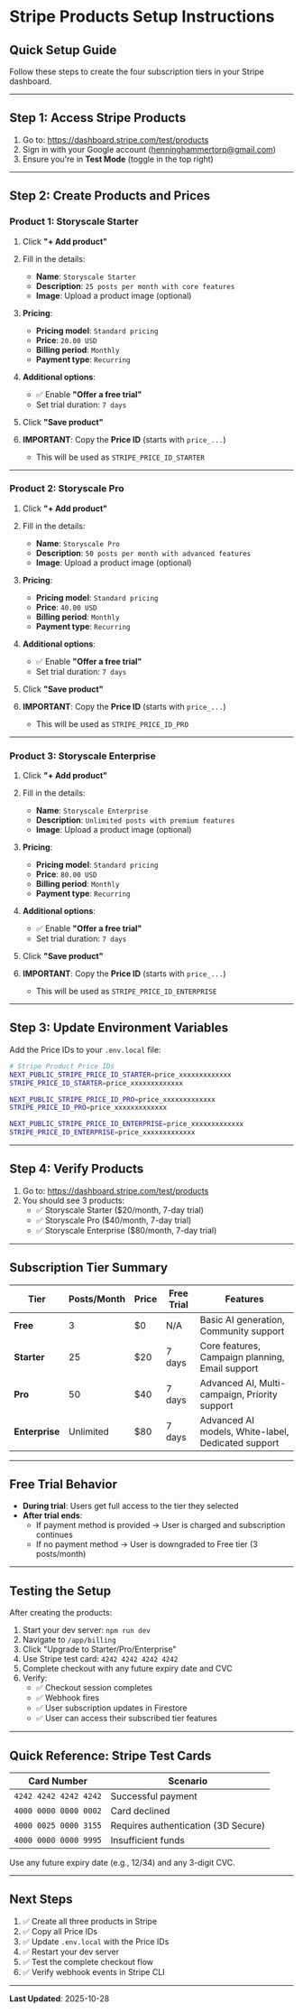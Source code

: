 # Stripe Products Setup Instructions

## Quick Setup Guide

Follow these steps to create the four subscription tiers in your Stripe dashboard.

---

## Step 1: Access Stripe Products

1. Go to: https://dashboard.stripe.com/test/products
2. Sign in with your Google account (henninghammertorp@gmail.com)
3. Ensure you're in **Test Mode** (toggle in the top right)

---

## Step 2: Create Products and Prices

### Product 1: Storyscale Starter

1. Click **"+ Add product"**
2. Fill in the details:
   - **Name**: `Storyscale Starter`
   - **Description**: `25 posts per month with core features`
   - **Image**: Upload a product image (optional)

3. **Pricing**:
   - **Pricing model**: `Standard pricing`
   - **Price**: `20.00 USD`
   - **Billing period**: `Monthly`
   - **Payment type**: `Recurring`

4. **Additional options**:
   - ✅ Enable **"Offer a free trial"**
   - Set trial duration: `7 days`

5. Click **"Save product"**
6. **IMPORTANT**: Copy the **Price ID** (starts with `price_...`)
   - This will be used as `STRIPE_PRICE_ID_STARTER`

---

### Product 2: Storyscale Pro

1. Click **"+ Add product"**
2. Fill in the details:
   - **Name**: `Storyscale Pro`
   - **Description**: `50 posts per month with advanced features`
   - **Image**: Upload a product image (optional)

3. **Pricing**:
   - **Pricing model**: `Standard pricing`
   - **Price**: `40.00 USD`
   - **Billing period**: `Monthly`
   - **Payment type**: `Recurring`

4. **Additional options**:
   - ✅ Enable **"Offer a free trial"**
   - Set trial duration: `7 days`

5. Click **"Save product"**
6. **IMPORTANT**: Copy the **Price ID** (starts with `price_...`)
   - This will be used as `STRIPE_PRICE_ID_PRO`

---

### Product 3: Storyscale Enterprise

1. Click **"+ Add product"**
2. Fill in the details:
   - **Name**: `Storyscale Enterprise`
   - **Description**: `Unlimited posts with premium features`
   - **Image**: Upload a product image (optional)

3. **Pricing**:
   - **Pricing model**: `Standard pricing`
   - **Price**: `80.00 USD`
   - **Billing period**: `Monthly`
   - **Payment type**: `Recurring`

4. **Additional options**:
   - ✅ Enable **"Offer a free trial"**
   - Set trial duration: `7 days`

5. Click **"Save product"**
6. **IMPORTANT**: Copy the **Price ID** (starts with `price_...`)
   - This will be used as `STRIPE_PRICE_ID_ENTERPRISE`

---

## Step 3: Update Environment Variables

Add the Price IDs to your `.env.local` file:

```bash
# Stripe Product Price IDs
NEXT_PUBLIC_STRIPE_PRICE_ID_STARTER=price_xxxxxxxxxxxxx
STRIPE_PRICE_ID_STARTER=price_xxxxxxxxxxxxx

NEXT_PUBLIC_STRIPE_PRICE_ID_PRO=price_xxxxxxxxxxxxx
STRIPE_PRICE_ID_PRO=price_xxxxxxxxxxxxx

NEXT_PUBLIC_STRIPE_PRICE_ID_ENTERPRISE=price_xxxxxxxxxxxxx
STRIPE_PRICE_ID_ENTERPRISE=price_xxxxxxxxxxxxx
```

---

## Step 4: Verify Products

1. Go to: https://dashboard.stripe.com/test/products
2. You should see 3 products:
   - ✅ Storyscale Starter ($20/month, 7-day trial)
   - ✅ Storyscale Pro ($40/month, 7-day trial)
   - ✅ Storyscale Enterprise ($80/month, 7-day trial)

---

## Subscription Tier Summary

| Tier | Posts/Month | Price | Free Trial | Features |
|------|-------------|-------|------------|----------|
| **Free** | 3 | $0 | N/A | Basic AI generation, Community support |
| **Starter** | 25 | $20 | 7 days | Core features, Campaign planning, Email support |
| **Pro** | 50 | $40 | 7 days | Advanced AI, Multi-campaign, Priority support |
| **Enterprise** | Unlimited | $80 | 7 days | Advanced AI models, White-label, Dedicated support |

---

## Free Trial Behavior

- **During trial**: Users get full access to the tier they selected
- **After trial ends**:
  - If payment method is provided → User is charged and subscription continues
  - If no payment method → User is downgraded to Free tier (3 posts/month)

---

## Testing the Setup

After creating the products:

1. Start your dev server: `npm run dev`
2. Navigate to `/app/billing`
3. Click "Upgrade to Starter/Pro/Enterprise"
4. Use Stripe test card: `4242 4242 4242 4242`
5. Complete checkout with any future expiry date and CVC
6. Verify:
   - ✅ Checkout session completes
   - ✅ Webhook fires
   - ✅ User subscription updates in Firestore
   - ✅ User can access their subscribed tier features

---

## Quick Reference: Stripe Test Cards

| Card Number | Scenario |
|-------------|----------|
| `4242 4242 4242 4242` | Successful payment |
| `4000 0000 0000 0002` | Card declined |
| `4000 0025 0000 3155` | Requires authentication (3D Secure) |
| `4000 0000 0000 9995` | Insufficient funds |

Use any future expiry date (e.g., 12/34) and any 3-digit CVC.

---

## Next Steps

1. ✅ Create all three products in Stripe
2. ✅ Copy all Price IDs
3. ✅ Update `.env.local` with the Price IDs
4. ✅ Restart your dev server
5. ✅ Test the complete checkout flow
6. ✅ Verify webhook events in Stripe CLI

---

**Last Updated**: 2025-10-28
